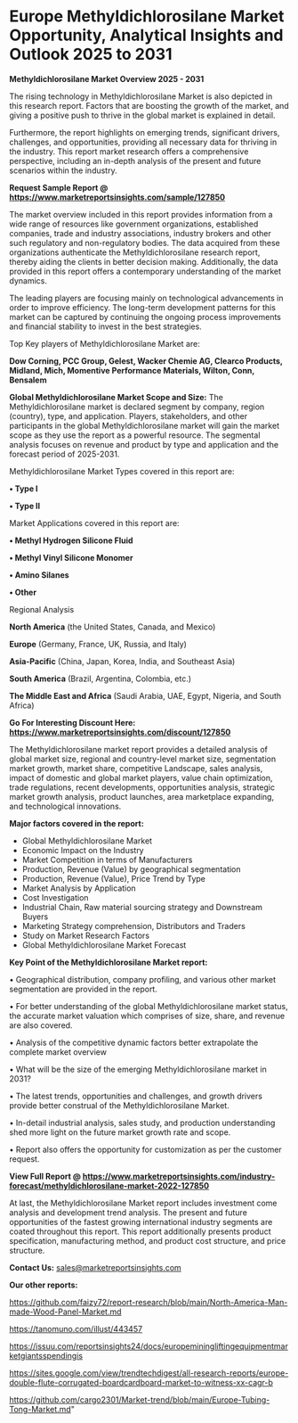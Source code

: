 # Europe Methyldichlorosilane Market Opportunity, Analytical Insights and Outlook 2025 to 2031

<Strong> Methyldichlorosilane Market Overview 2025 - 2031</strong>

The rising technology in Methyldichlorosilane Market is also depicted in this research report. Factors that are boosting the growth of the market, and giving a positive push to thrive in the global market is explained in detail.

Furthermore, the report highlights on emerging trends, significant drivers, challenges, and opportunities, providing all necessary data for thriving in the industry. This report market research offers a comprehensive perspective, including an in-depth analysis of the present and future scenarios within the industry.

<strong>Request Sample Report @ <a href=https://www.marketreportsinsights.com/sample/127850>https://www.marketreportsinsights.com/sample/127850</a></strong>

The market overview included in this report provides information from a wide range of resources like government organizations, established companies, trade and industry associations, industry brokers and other such regulatory and non-regulatory bodies. The data acquired from these organizations authenticate the Methyldichlorosilane research report, thereby aiding the clients in better decision making. Additionally, the data provided in this report offers a contemporary understanding of the market dynamics.

The leading players are focusing mainly on technological advancements in order to improve efficiency. The long-term development patterns for this market can be captured by continuing the ongoing process improvements and financial stability to invest in the best strategies.

Top Key players of Methyldichlorosilane Market are:

<strong>Dow Corning, PCC Group, Gelest, Wacker Chemie AG, Clearco Products, Midland, Mich, Momentive Performance Materials, Wilton, Conn, Bensalem</strong>

<strong><b>Global Methyldichlorosilane Market Scope and Size:</b></strong>
The Methyldichlorosilane market is declared segment by company, region (country), type, and application. Players, stakeholders, and other participants in the global Methyldichlorosilane market will gain the market scope as they use the report as a powerful resource. The segmental analysis focuses on revenue and product by type and application and the forecast period of 2025-2031.

Methyldichlorosilane Market Types covered in this report are:

<strong>• Type I

• Type II</strong>

Market Applications covered in this report are:

<strong>• Methyl Hydrogen Silicone Fluid

• Methyl Vinyl Silicone Monomer

• Amino Silanes

• Other</strong> 

Regional Analysis

<strong>North America</strong> (the United States, Canada, and Mexico)

<strong>Europe</strong> (Germany, France, UK, Russia, and Italy)

<strong>Asia-Pacific</strong> (China, Japan, Korea, India, and Southeast Asia)

<strong>South America</strong> (Brazil, Argentina, Colombia, etc.)

<strong>The Middle East and Africa</strong> (Saudi Arabia, UAE, Egypt, Nigeria, and South Africa)

<strong>Go For Interesting Discount Here: <a href=https://www.marketreportsinsights.com/discount/127850>https://www.marketreportsinsights.com/discount/127850</a></strong>

The Methyldichlorosilane market report provides a detailed analysis of global market size, regional and country-level market size, segmentation market growth, market share, competitive Landscape, sales analysis, impact of domestic and global market players, value chain optimization, trade regulations, recent developments, opportunities analysis, strategic market growth analysis, product launches, area marketplace expanding, and technological innovations.

<strong><b>Major factors covered in the report:</b></strong>
<ul>
  <li>Global Methyldichlorosilane Market </li>
  <li>Economic Impact on the Industry</li>
  <li>Market Competition in terms of Manufacturers</li>
  <li>Production, Revenue (Value) by geographical segmentation</li>
  <li>Production, Revenue (Value), Price Trend by Type</li>
  <li>Market Analysis by Application</li>
  <li>Cost Investigation</li>
  <li>Industrial Chain, Raw material sourcing strategy and Downstream Buyers</li>
  <li>Marketing Strategy comprehension, Distributors and Traders</li>
  <li>Study on Market Research Factors</li>
  <li>Global Methyldichlorosilane Market Forecast</li>
</ul>

<strong><b>Key Point of the Methyldichlorosilane Market report:</b></strong>

• Geographical distribution, company profiling, and various other market segmentation are provided in the report.

• For better understanding of the global Methyldichlorosilane market status, the accurate market valuation which comprises of size, share, and revenue are also covered.

• Analysis of the competitive dynamic factors better extrapolate the complete market overview

• What will be the size of the emerging Methyldichlorosilane market in 2031?

• The latest trends, opportunities and challenges, and growth drivers provide better construal of the Methyldichlorosilane Market.

• In-detail industrial analysis, sales study, and production understanding shed more light on the future market growth rate and scope.

• Report also offers the opportunity for customization as per the customer request.

<strong><b>View Full Report @ <a href=https://www.marketreportsinsights.com/industry-forecast/methyldichlorosilane-market-2022-127850>https://www.marketreportsinsights.com/industry-forecast/methyldichlorosilane-market-2022-127850</a></b></strong>


At last, the Methyldichlorosilane Market report includes investment come analysis and development trend analysis. The present and future opportunities of the fastest growing international industry segments are coated throughout this report. This report additionally presents product specification, manufacturing method, and product cost structure, and price structure.

<strong>Contact Us:</strong>
sales@marketreportsinsights.com

<strong>Our other reports:</strong>

<a href=https://github.com/faizy72/report-research/blob/main/North-America-Man-made-Wood-Panel-Market.md>https://github.com/faizy72/report-research/blob/main/North-America-Man-made-Wood-Panel-Market.md</a>

<a href=https://tanomuno.com/illust/443457>https://tanomuno.com/illust/443457</a>

<a href=https://issuu.com/reportsinsights24/docs/europeminingliftingequipmentmarketgiantsspendingis>https://issuu.com/reportsinsights24/docs/europeminingliftingequipmentmarketgiantsspendingis</a>

<a href=https://sites.google.com/view/trendtechdigest/all-research-reports/europe-double-flute-corrugated-boardcardboard-market-to-witness-xx-cagr-b>https://sites.google.com/view/trendtechdigest/all-research-reports/europe-double-flute-corrugated-boardcardboard-market-to-witness-xx-cagr-b</a>

<a href=https://github.com/cargo2301/Market-trend/blob/main/Europe-Tubing-Tong-Market.md>https://github.com/cargo2301/Market-trend/blob/main/Europe-Tubing-Tong-Market.md</a>"
